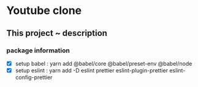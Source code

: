 # Youtube clone

## This project ~ description

### package information

- [x] setup babel : yarn add @babel/core @babel/preset-env @babel/node
- [x] setup eslint : yarn add -D eslint prettier eslint-plugin-prettier eslint-config-prettier
